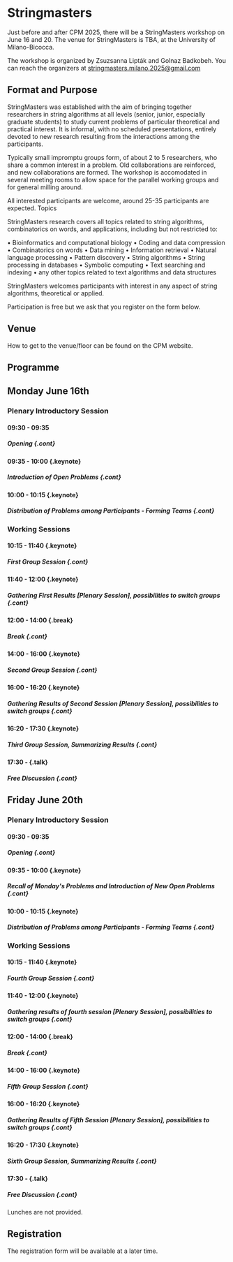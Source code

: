 <style type="text/css">
tbody { width:100%;background-color:#ddeeff;border-collapse:collapse; }
table { width:100%;background-color:#ddeeff;border-collapse:collapse; }
th { background-color:#ddeeff;color:white;width:50%;padding:1px;border:2px solid #ddeeff; }
td { padding:0px;border:2px solid #ddeeff; }
td { background-color: #c7fdb5; }
.table--bg--red {
	background-color: #ffcfdc;
}
.table--bg--yellow {
	background-color: #ffffc2;
}
.table--bg--green {
	background-color: #c7fdb5;
}
.keynote {
    background-color: #ffffc2;
    padding: 5px;
    max-width: 10%;
    border: 1px solid #000;
    border-radius: 11px;
    display: inline
}
.talk {
    background-color: #c7fdb5;
    padding: 5px;
    max-width: 10%;
    border: 1px solid #000;
    border-radius: 11px;
    display: inline
}
.break {
    background-color: #ffcfdc;
    padding: 5px;
    max-width: 10%;
    border: 1px solid #000;
    border-radius: 11px;
    display: inline
}
.cont {
    display: inline;
    margin-top: -40px;

}
</style>


# Stringmasters

Just before and after CPM 2025, there will be a StringMasters workshop on June 16 and 20. 
The venue for StringMasters is TBA, at the University of Milano-Bicocca.

The workshop is organized by Zsuzsanna Lipták and Golnaz Badkobeh. 
You can reach the organizers at stringmasters.milano.2025@gmail.com

## Format and Purpose

StringMasters was established with the aim of bringing together researchers in string algorithms at all levels (senior, junior, especially graduate students) to study current problems of particular theoretical and practical interest. It is informal, with no scheduled presentations, entirely devoted to new research resulting from the interactions among the participants.

Typically small impromptu groups form, of about 2 to 5 researchers, who share a common interest in a problem. Old collaborations are reinforced, and new collaborations are formed. The workshop is accomodated in several meeting rooms to allow space for the parallel working groups and for general milling around.

All interested participants are welcome, around 25-35 participants are expected.
Topics

StringMasters research covers all topics related to string algorithms,
combinatorics on words, and applications, including but not restricted to:

  • Bioinformatics and computational biology
  • Coding and data compression
  • Combinatorics on words
  • Data mining
  • Information retrieval
  • Natural language processing
  • Pattern discovery
  • String algorithms
  • String processing in databases
  • Symbolic computing
  • Text searching and indexing
  • any other topics related to text algorithms and data structures


StringMasters welcomes participants with interest in any aspect of string algorithms, theoretical or applied.

Participation is free
but we ask that you register on the form below.

## Venue

How to get to the venue/floor can be found on the CPM website.

## Programme

## Monday June 16th

### Plenary Introductory Session
#### 09:30 - 09:35
##### Opening {.cont}
#### 09:35 - 10:00 {.keynote}
##### Introduction of Open Problems {.cont}
#### 10:00 - 10:15 {.keynote}
##### Distribution of Problems among Participants - Forming Teams {.cont}
### Working Sessions
#### 10:15 - 11:40 {.keynote}
##### First Group Session {.cont}
#### 11:40 - 12:00 {.keynote}
##### Gathering First Results [Plenary Session], possibilities to switch groups {.cont}
#### 12:00 - 14:00 {.break}  
##### Break {.cont}
#### 14:00 - 16:00 {.keynote}
##### Second Group Session {.cont}
#### 16:00 - 16:20 {.keynote}
##### Gathering Results of Second Session [Plenary Session], possibilities to switch groups {.cont}
#### 16:20 - 17:30 {.keynote}
##### Third Group Session, Summarizing Results {.cont}
#### 17:30 -  {.talk}
##### Free Discussion {.cont}


## Friday June 20th

### Plenary Introductory Session
#### 09:30 - 09:35
##### Opening {.cont}
#### 09:35 - 10:00 {.keynote}
##### Recall of Monday's Problems and Introduction of New Open Problems {.cont}
#### 10:00 - 10:15 {.keynote}
##### Distribution of Problems among Participants - Forming Teams  {.cont}
### Working Sessions
#### 10:15 - 11:40 {.keynote}
##### Fourth Group Session {.cont}
#### 11:40 - 12:00 {.keynote}
##### Gathering results of fourth session [Plenary Session], possibilities to switch groups {.cont}
#### 12:00 - 14:00 {.break}  
##### Break {.cont}
#### 14:00 - 16:00 {.keynote}
##### Fifth  Group Session {.cont}
#### 16:00 - 16:20 {.keynote}
##### Gathering Results of Fifth  Session [Plenary Session], possibilities to switch groups {.cont}
#### 16:20 - 17:30 {.keynote}
##### Sixth Group Session, Summarizing Results {.cont}
#### 17:30 -  {.talk}
##### Free Discussion {.cont}



Lunches are not provided.

## Registration

The registration form will be available at a later time.
